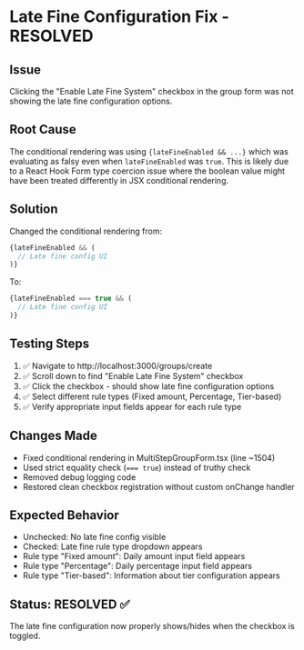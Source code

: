 # Late Fine Configuration Fix - RESOLVED

## Issue
Clicking the "Enable Late Fine System" checkbox in the group form was not showing the late fine configuration options.

## Root Cause
The conditional rendering was using `{lateFineEnabled && ...}` which was evaluating as falsy even when `lateFineEnabled` was `true`. This is likely due to a React Hook Form type coercion issue where the boolean value might have been treated differently in JSX conditional rendering.

## Solution
Changed the conditional rendering from:
```jsx
{lateFineEnabled && (
  // Late fine config UI
)}
```

To:
```jsx
{lateFineEnabled === true && (
  // Late fine config UI
)}
```

## Testing Steps
1. ✅ Navigate to http://localhost:3000/groups/create
2. ✅ Scroll down to find "Enable Late Fine System" checkbox  
3. ✅ Click the checkbox - should show late fine configuration options
4. ✅ Select different rule types (Fixed amount, Percentage, Tier-based)
5. ✅ Verify appropriate input fields appear for each rule type

## Changes Made
- Fixed conditional rendering in MultiStepGroupForm.tsx (line ~1504)
- Used strict equality check (`=== true`) instead of truthy check
- Removed debug logging code
- Restored clean checkbox registration without custom onChange handler

## Expected Behavior
- Unchecked: No late fine config visible
- Checked: Late fine rule type dropdown appears
- Rule type "Fixed amount": Daily amount input field appears
- Rule type "Percentage": Daily percentage input field appears  
- Rule type "Tier-based": Information about tier configuration appears

## Status: RESOLVED ✅
The late fine configuration now properly shows/hides when the checkbox is toggled.
